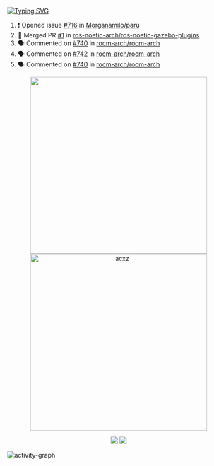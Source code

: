 [![Typing SVG](https://readme-typing-svg.herokuapp.com?size=16&color=AFFFA3&multiline=true&height=75&lines=contributing+to+robotics%2Faerospace%2Fml%2Fgpu+software;packaging+it+for+archlinux;ricer)](https://git.io/typing-svg)

<!--START_SECTION:activity-->
1. ❗️ Opened issue [#716](https://github.com/Morganamilo/paru/issues/716) in [Morganamilo/paru](https://github.com/Morganamilo/paru)
2. 🎉 Merged PR [#1](https://github.com/ros-noetic-arch/ros-noetic-gazebo-plugins/pull/1) in [ros-noetic-arch/ros-noetic-gazebo-plugins](https://github.com/ros-noetic-arch/ros-noetic-gazebo-plugins)
3. 🗣 Commented on [#740](https://github.com/rocm-arch/rocm-arch/issues/740) in [rocm-arch/rocm-arch](https://github.com/rocm-arch/rocm-arch)
4. 🗣 Commented on [#742](https://github.com/rocm-arch/rocm-arch/issues/742) in [rocm-arch/rocm-arch](https://github.com/rocm-arch/rocm-arch)
5. 🗣 Commented on [#740](https://github.com/rocm-arch/rocm-arch/issues/740) in [rocm-arch/rocm-arch](https://github.com/rocm-arch/rocm-arch)
<!--END_SECTION:activity-->

<p align="center">
  <img width="400em" src=https://github-readme-stats.vercel.app/api?username=acxz&include_all_commits=true&show_icons=true />
  <img width="400em" src="https://github-readme-streak-stats.herokuapp.com/?user=acxz&" alt="acxz" />
</p>

<p align="center">
  <img src=https://github-readme-stats.vercel.app/api/top-langs/?username=acxz&layout=compact />
  <img src=https://github-profile-trophy.vercel.app/?username=acxz&row=2&column=4 />
</p>

![activity-graph](https://activity-graph.herokuapp.com/graph?username=acxz&theme=aqua)
